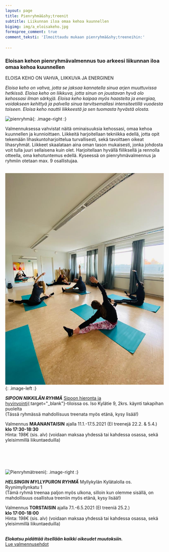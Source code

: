 ```yaml
---
layout: page
title: Pienryhmä&shy;treenit
subtitle: Liikunnan iloa omaa kehoa kuunnellen
bigimg: img/a_eloisakeho.jpg
formspree_comment: true
comment_teksti: 'Ilmoittaudu mukaan pienryhmä&shy;treeneihin:'

---
```

### **Eloisan kehon pienryhmä­valmennus**  tuo arkeesi liikunnan iloa omaa kehoa kuunnellen

<p></p>
<p class="otsikkolistapalkki">
ELOISA KEHO ON VAHVA, LIIKKUVA JA ENERGINEN
</p>

_Eloisa keho on vahva, jotta se jaksaa kannatella sinua arjen muuttuvissa hetkissä.
Eloisa keho on liikkuva, jotta sinun on joustavan hyvä olo kehossasi ilman särkyjä.
Eloisa keho kaipaa myös haasteita ja energiaa, voidakseen kehittyä ja palvella sinua tarvitsemallasi intensiteetillä
vuodesta toiseen. Eloisa keho nauttii liikkeestä ja sen tuomasta hyvästä olosta._

![pienryhmä](/img/pienryhmatreenit_3.jpg "Eloisan kehon pienryhmätreenit"){: .image-right :}

Valmennuksessa vahvistat näitä ominaisuuksia kehossasi, omaa kehoa kuunnellen ja kunnioittaen. Liikkeitä harjoitellaan tekniikka edellä, jotta opit tekemään lihaskuntoharjoittelua turvallisesti, sekä tavoittaen oikeat lihasryhmät. Liikkeet skaalataan aina oman tason mukaisesti, jonka johdosta voit tulla juuri sellaisena kuin olet. Harjoitellaan hyvällä fiiliksellä ja rennolla otteella, oma kehotuntemus edellä. Kyseessä on pienryhmävalmennus ja ryhmiin otetaan max. 9 osallistujaa. <br/><br/>

![Pienryhmätreeni](/img/Nikkila_treeni.jpg "Nikkilän pienryhmä"){: .image-left :}

**_SIPOON NIKKILÄN RYHMÄ_**
[Sipoon hieronta ja hyvinvointi](https://www.sipoonhierontajahyvinvointi.fi/){:target="_blank"}-tiloissa os. Iso Kylätie 9, 2krs. käynti takapihan puolelta  
(Tässä ryhmässä mahdollisuus treenata myös etänä, kysy lisää!)

Valmennus **MAANANTAISIN** ajalla 11.1.-17.5.2021 (EI treenejä 22.2. & 5.4.) **klo 17:30-18:30**  
Hinta: 198€ (sis. alv) (voidaan maksaa yhdessä tai kahdessa osassa, sekä yleisimmillä liikuntaeduilla)
<br/><br/>
<br/><br/>
<br/><br/>
![Pienryhmätreeni](/img/myllypuro.jpg "Myllypuron pienryhmä"){: .image-right :}

***HELSINGIN MYLLYPURON RYHMÄ***
Myllykylän Kylätalolla os. Ryynimyllynkatu 1  
(Tämä ryhmä treenaa paljon myös ulkona, silloin kun olemme sisällä, on mahdollisuus osallistua treeniin myös etänä, kysy lisää!)


Valmennus **TORSTAISIN** ajalla 7.1.-6.5.2021 (EI treeniä 25.2.)  
**klo 17:00-18:00**  
Hinta: 198€ (sis. alv) (voidaan maksaa yhdessä tai kahdessa osassa, sekä yleisimmillä liikuntaeduilla)
<br/><br/>

**_Elokatsu pidättää itsellään kaikki oikeudet muutoksiin._**  
[Lue valmennusehdot](/valmennusehdot)